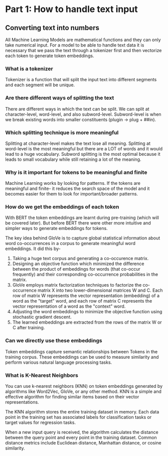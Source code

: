 # Part 1: How to handle text input

## Converting text into numbers

All Machine Learning Models are mathematical functions and they can only take numerical input. For a model to be able to handle text data it is necessary that we pass the text through a tokenizer first and then vectorize each token to generate token embeddings.

### What is a tokenizer

Tokenizer is a function that will split the input text into different segments and each segment will be unique.

### Are there different ways of splitting the text

There are different ways in which the text can be split. We can split at character-level, word-level, and also subword-level. Subword-level is when we break existing words into smaller constituents (plugin -> plug + ##in).

### Which splitting technique is more meaningful

Splitting at character-level makes the text lose all meaning. Splitting at word-level is the most meaningful but there are a LOT of words and it would lead to a huge vocabulary. Subword splitting is the most optimal because it leads to small vocabulary while still retaining a lot of the meaning.

### Why is it important for tokens to be meaningful and finite

Machine Learning works by looking for patterns. If the tokens are meaningful and finite- it reduces the search space of the model and it becomes easier for them to look for important/broader patterns.

### How do we get the embeddings of each token

With BERT the token embeddings are learnt during pre-training (which will be covered later). But before BERT there were other more intuitive and simpler ways to generate embeddings for tokens.

The key idea behind GloVe is to capture global statistical information about word co-occurrences in a corpus to generate meaningful word embeddings. It did this by-
1. Taking a huge text corpus and generating a co-occurence matrix.
2. Designing an objective function which minimized the difference between the product of embeddings for words (that co-occur frequently) and their corresponding co-occurrence probabilities in the matrix.
3. GloVe employs matrix factorization techniques to factorize the co-occurrence matrix X into two lower-dimensional matrices W and C. Each row of matrix W represents the vector representation (embedding) of a word as the "target" word, and each row of matrix C represents the vector representation of a word as the "context" word.
4. Adjusting the word embeddings to minimize the objective function using stochastic gradient descent.
5. The learned embeddings are extracted from the rows of the matrix W or C after training.

### Can we directly use these embeddings

Token embeddings capture semantic relationships between Tokens in the training corpus. These embeddings can be used to measure similarity and perform various natural language processing tasks.

### What is K-Nearest Neighbors

You can use k-nearest neighbors (KNN) on token embeddings generated by algorithms like Word2Vec, GloVe, or any other method. KNN is a simple and effective algorithm for finding similar items based on their vector representations.

The KNN algorithm stores the entire training dataset in memory. Each data point in the training set has associated labels for classification tasks or target values for regression tasks.

When a new input query is received, the algorithm calculates the distance between the query point and every point in the training dataset. Common distance metrics include Euclidean distance, Manhattan distance, or cosine similarity.
